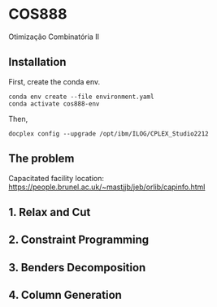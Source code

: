 # COS888

Otimização Combinatória II

## Installation

First, create the conda env.

```shell
conda env create --file environment.yaml
conda activate cos888-env
```

Then, 

```shell
docplex config --upgrade /opt/ibm/ILOG/CPLEX_Studio2212
```

## The problem

Capacitated facility location: https://people.brunel.ac.uk/~mastjjb/jeb/orlib/capinfo.html

## 1. Relax and Cut

## 2. Constraint Programming

## 3. Benders Decomposition

## 4. Column Generation
